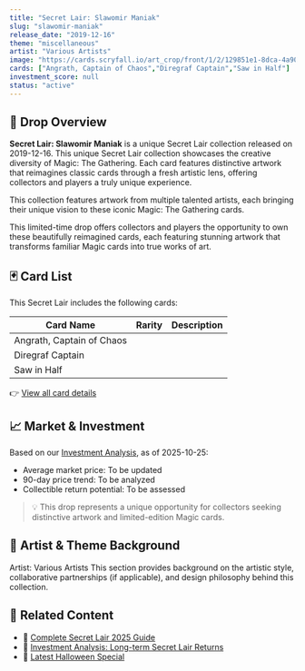 ```yaml
---
title: "Secret Lair: Slawomir Maniak"
slug: "slawomir-maniak"
release_date: "2019-12-16"
theme: "miscellaneous"
artist: "Various Artists"
image: "https://cards.scryfall.io/art_crop/front/1/2/129851e1-8dca-4a90-8615-5ea642b61e71.jpg?1579260115"
cards: ["Angrath, Captain of Chaos","Diregraf Captain","Saw in Half"]
investment_score: null
status: "active"
---
```


## 💠 Drop Overview
**Secret Lair: Slawomir Maniak** is a unique Secret Lair collection released on 2019-12-16. This unique Secret Lair collection showcases the creative diversity of Magic: The Gathering. Each card features distinctive artwork that reimagines classic cards through a fresh artistic lens, offering collectors and players a truly unique experience.

This collection features artwork from multiple talented artists, each bringing their unique vision to these iconic Magic: The Gathering cards.

This limited-time drop offers collectors and players the opportunity to own these beautifully reimagined cards, each featuring stunning artwork that transforms familiar Magic cards into true works of art.

## 🃏 Card List
This Secret Lair includes the following cards:

| Card Name | Rarity | Description |
|-----------|---------|-------------|
| Angrath, Captain of Chaos |  |  |
| Diregraf Captain |  |  |
| Saw in Half |  |  |

👉 [View all card details](/cards?drop=slawomir-maniak)

## 📈 Market & Investment
Based on our [Investment Analysis](/investment/slawomir-maniak), as of 2025-10-25:
- Average market price: To be updated
- 90-day price trend: To be analyzed
- Collectible return potential: To be assessed

> 💡 This drop represents a unique opportunity for collectors seeking distinctive artwork and limited-edition Magic cards.

## 🎨 Artist & Theme Background
Artist: Various Artists
This section provides background on the artistic style, collaborative partnerships (if applicable), and design philosophy behind this collection.

## 🔗 Related Content
- 📰 [Complete Secret Lair 2025 Guide](/news/secret-lair-2025-complete-guide)
- 💼 [Investment Analysis: Long-term Secret Lair Returns](/investment)
- 🎃 [Latest Halloween Special](/drops/secret-scare-superdrop-2025)